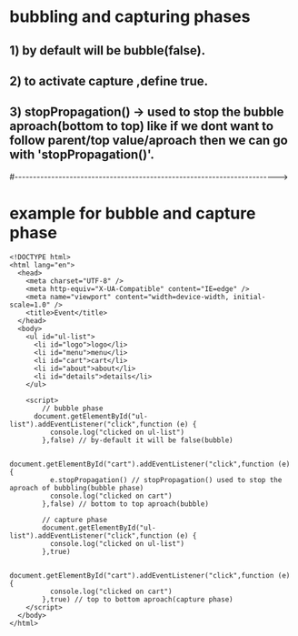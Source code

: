 # bubbling and capturing phases
## 1) by default will be bubble(false).
## 2) to activate capture ,define true.

## 3) stopPropagation() -> used to stop the bubble aproach(bottom to top) like if we dont want to follow parent/top value/aproach then we can go with 'stopPropagation()'.

#------------------------------------------------------------------------>
# example for bubble and capture phase
```javacript/html
<!DOCTYPE html>
<html lang="en">
  <head>
    <meta charset="UTF-8" />
    <meta http-equiv="X-UA-Compatible" content="IE=edge" />
    <meta name="viewport" content="width=device-width, initial-scale=1.0" />
    <title>Event</title>
  </head>
  <body>
    <ul id="ul-list">
      <li id="logo">logo</li>
      <li id="menu">menu</li>
      <li id="cart">cart</li>
      <li id="about">about</li>
      <li id="details">details</li>
    </ul>

    <script>
        // bubble phase
      document.getElementById("ul-list").addEventListener("click",function (e) {
          console.log("clicked on ul-list")
        },false) // by-default it will be false(bubble)

      document.getElementById("cart").addEventListener("click",function (e) {
          e.stopPropagation() // stopPropagation() used to stop the aproach of bubbling(bubble phase) 
          console.log("clicked on cart")
        },false) // bottom to top aproach(bubble)

        // capture phase
        document.getElementById("ul-list").addEventListener("click",function (e) {
          console.log("clicked on ul-list")
        },true)

      document.getElementById("cart").addEventListener("click",function (e) {
          console.log("clicked on cart")
        },true) // top to bottom aproach(capture phase)
    </script>
  </body>
</html>
```